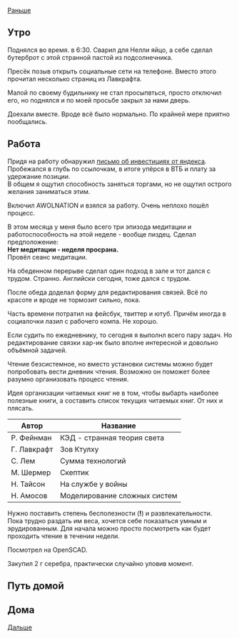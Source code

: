 [Раньше](2020.09.10.md)  
## Утро
Поднялся во время. в 6:30. Сварил для Нелли яйцо, а себе сделал бутерброт с этой странной пастой из подсолнечника.

Пресёк позыв открыть социальные сети на телефоне. Вместо этого прочитал несколько страниц из Лавкрафта.

Малой по своему будильнику не стал просыпвться, просто отключил его, но поднялся и по моей просьбе закрыл за нами дверь.

Доехали вместе. Вроде всё было нормально. По крайней мере приятно пообщались.
## Работа
Придя на работу обнаружил [письмо об инвестициях от яндекса](https://plus.yandex.ru/invest/onboarding/). Пробежался в глубь по ссылочкам, в итоге упёрся в ВТБ и плату за удержание позиции.  
В общем я ощутил способность заняться торгами, но не ощутил острого желания заниматься этим.

Включил AWOLNATION и взялся за работу. Очень неплохо пошёл процесс.

В этом месяца у меня было всего три эпизода медитации и работоспособность на этой неделе - вообще пиздец. Сделал предположение:  
**Нет медитации - неделя просрана.**  
Провёл сеанс медитации.

На обеденном перерыве сделал один подход в зале и тот дался с трудом. Странно.
Английски сегодня, тоже дался с трудом.

После обеда доделал форму для редактирования связей. Всё по красоте и вроде не тормозит сильно, пока.

Часть времени потратил на фейсбук, твиттер и ютуб. Причём иногда в социалочки лазил с рабочего компа. Не хорошо.

Если судить по ежедневнику, то сегодня я выполнл всего пару задач. Но редактирование связки хар-ик было вполне интересной и довольно объёмной задачей.

Чтение безсистемное, но вместо установки системы можно будет попробовать вести дневник чтения. Возможно он поможет более разумно организовать процесс чтения.

Идея организации читаемых книг не в том, чтобы выбарть наиболее полезные книги, а составить список текущих читаемых книг. От них и плясать.

|Автор|Название|
|--|--|
|Р. Фейнман|КЭД - странная теория света|
|Г. Лавкрафт|Зов Ктулху|
|С. Лем|Сумма технологий|
|М. Шермер|Скептик|
|Н. Тайсон|На службе у войны|
|Н. Амосов|Моделирование сложных систем|

Нужно поставить степень бесполезности (**!**) и развлекательности.  
Пока трудно раздать им веса, хочется себе показаться умным и эрудированным. Для начала можно просто посмотреть как будет проходить чтение в течении недели.

Посмотрел на OpenSCAD. 

Закупил 2 г серебра, практически случайно уловив момент.
## Путь домой
## Дома
[Дальше](2020.09.12.md)